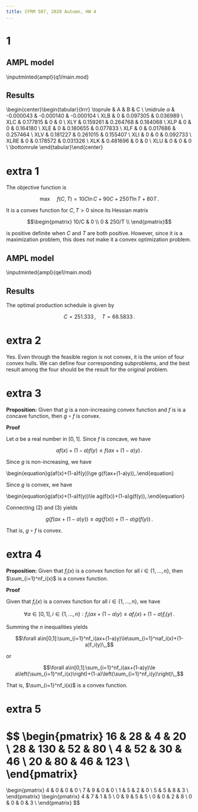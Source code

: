 ```yaml
---
title: CFRM 507, 2020 Autumn, HW 4
...
```


# 1

## AMPL model

\inputminted{ampl}{q1/main.mod}

## Results

\begin{center}\begin{tabular}{lrrr}
\toprule
& A & B & C \\
\midrule
$\alpha$ & -0.000043 & -0.000140 & -0.000104 \\
XLB      &         0 &  0.097305 &  0.036989 \\
XLC      &  0.177815 &         0 &         0 \\
XLY      &  0.159261 &  0.264768 &  0.184068 \\
XLP      &         0 &         0 &  0.164180 \\
XLE      &         0 &  0.180655 &  0.077833 \\
XLF      &         0 &  0.017686 &  0.257464 \\
XLV      &  0.181227 &  0.261015 &  0.155407 \\
XLI      &         0 &         0 &  0.092733 \\
XLRE     &         0 &  0.178572 &  0.031326 \\
XLK      &  0.481696 &         0 &         0 \\
XLU      &         0 &         0 &         0 \\
\bottomrule
\end{tabular}\end{center}

# extra 1

The objective function is

$$\max\quad f(C,T)=10C\ln C+90C+250T\ln T+80T\,.$$

It is a convex function for $C,T>0$ since its Hessian matrix

$$\begin{pmatrix}
    10/C & 0 \\
    0 & 250/T \\
\end{pmatrix}$$

is positive definite when $C$ and $T$ are both positive. However, since it is a maximization problem, this does not make it a convex optimization problem.

## AMPL model

\inputminted{ampl}{qe1/main.mod}

## Results

The optimal production schedule is given by

$$C=251.333\,,\quad T=68.5833\,.$$

# extra 2

Yes. Even through the feasible region is not convex, it is the union of four convex hulls. We can define four corresponding subproblems, and the best result among the four should be the result for the original problem.

# extra 3

**Proposition:** Given that $g$ is a non-increasing convex function and $f$ is is a concave function, then $g\circ f$ is convex.

**Proof**

Let $a$ be a real number in $[0,1]$. Since $f$ is concave, we have

$$af(x)+(1-a)f(y)\le f(ax+(1-a)y)\,.$$

Since $g$ is non-increasing, we have

\begin{equation}g(af(x)+(1-a)f(y))\ge g(f(ax+(1-a)y))\,.\end{equation}

Since $g$ is convex, we have

\begin{equation}g(af(x)+(1-a)f(y))\le ag(f(x))+(1-a)g(f(y))\,.\end{equation}

Connecting (2) and (3) yields

$$g(f(ax+(1-a)y))\le ag(f(x))+(1-a)g(f(y))\,.$$

That is, $g\circ f$ is convex.

# extra 4

**Proposition:** Given that $f_i(x)$ is a convex function for all $i\in\{1,\dots,n\}$, then $\sum_{i=1}^nf_i(x)$ is a convex function.

**Proof**

Given that $f_i(x)$ is a convex function for all $i\in\{1,\dots,n\}$, we have

$$\forall a\in[0,1],i\in\{1,\dots,n\}:f_i(ax+(1-a)y)\le af_i(x)+(1-a)f_i(y)\,.$$

Summing the $n$ inequalities yields

$$\forall a\in[0,1]:\sum_{i=1}^nf_i(ax+(1-a)y)\le\sum_{i=1}^naf_i(x)+(1-a)f_i(y)\,,$$

or

$$\forall a\in[0,1]:\sum_{i=1}^nf_i(ax+(1-a)y)\le a\left(\sum_{i=1}^nf_i(x)\right)+(1-a)\left(\sum_{i=1}^nf_i(y)\right)\,,$$

That is, $\sum_{i=1}^nf_i(x)$ is a convex function.

# extra 5

$$
\begin{pmatrix}
16 &  28 &  4 &  20 \\
28 & 130 & 52 &  80 \\
 4 &  52 & 30 &  46 \\
20 &  80 & 46 & 123 \\
\end{pmatrix}
=
\begin{pmatrix}
4 & 0 & 0 & 0 \\
7 & 9 & 0 & 0 \\
1 & 5 & 2 & 0 \\
5 & 5 & 8 & 3 \\
\end{pmatrix}
\begin{pmatrix}
4 & 7 & 1 & 5 \\
0 & 9 & 5 & 5 \\
0 & 0 & 2 & 8 \\
0 & 0 & 0 & 3 \\
\end{pmatrix}
$$
